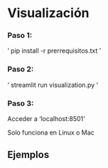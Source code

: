 # Visualización

### Paso 1:

‘ pip install -r prerrequisitos.txt ’

 ### Paso 2:

‘ streamlit run visualization.py ‘

### Paso 3:

Acceder a ‘localhost:8501’ 



Solo funciona en Linux o Mac

## Ejemplos

